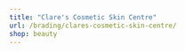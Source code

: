 ```yaml
---
title: "Clare's Cosmetic Skin Centre"
url: /brading/clares-cosmetic-skin-centre/
shop: beauty
---
```

